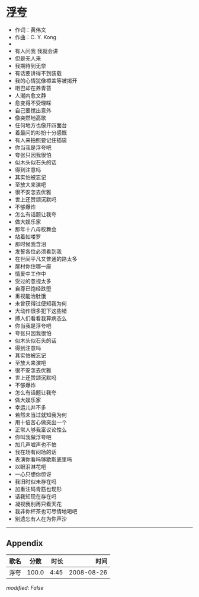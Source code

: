 # [浮夸](https://music.163.com/song?id=64886)

* 作词：黄伟文
* 作曲：C. Y. Kong
* 
* 有人问我 我就会讲
* 但是无人来
* 我期待到无奈
* 有话要讲得不到装载
* 我的心情犹像樽盖等被揭开
* 咀巴却在养青苔
* 人潮内愈文静
* 愈变得不受理睬
* 自己要搅出意外
* 像突然地高歌
* 任何地方也像开四面台
* 着最闪的衫扮十分感慨
* 有人来拍照要记住插袋
* 你当我是浮夸吧
* 夸张只因我很怕
* 似木头似石头的话
* 得到注意吗
* 其实怕被忘记
* 至放大来演吧
* 很不安怎去优雅
* 世上还赞颂沉默吗
* 不够爆炸
* 怎么有话题让我夸
* 做大娱乐家
* 那年十八母校舞会
* 站着如喽罗
* 那时候我含泪
* 发誓各位必须看到我
* 在世间平凡又普通的路太多
* 屋村你住哪一座
* 情爱中工作中
* 受过的忽视太多
* 自尊已饱经跌堕
* 重视能治肚饿
* 未曾获得过便知我为何
* 大动作很多犯下这些错
* 搏人们看看我算病态么
* 你当我是浮夸吧
* 夸张只因我很怕
* 似木头似石头的话
* 得到注意吗
* 其实怕被忘记
* 至放大来演吧
* 很不安怎去优雅
* 世上还赞颂沉默吗
* 不够爆炸
* 怎么有话题让我夸
* 做大娱乐家
* 幸运儿并不多
* 若然未当过就知我为何
* 用十倍苦心做突出一个
* 正常人够我富议论性么
* 你叫我做浮夸吧
* 加几声嘘声也不怕
* 我在场有闷场的话
* 表演你看吗够歇斯底里吗
* 以眼泪淋花吧
* 一心只想你惊讶
* 我旧时似未存在吗
* 加重注码青筋也现形
* 话我知现在存在吗
* 凝视我别再只看天花
* 我非你杯茶也可尽情地喝吧
* 别遗忘有人在为你声沙


---

## Appendix

|歌名|分数|时长|时间|
|:---|:---:|---:|---:|
|浮夸|100.0|4:45|2008-08-26

*modified: False*